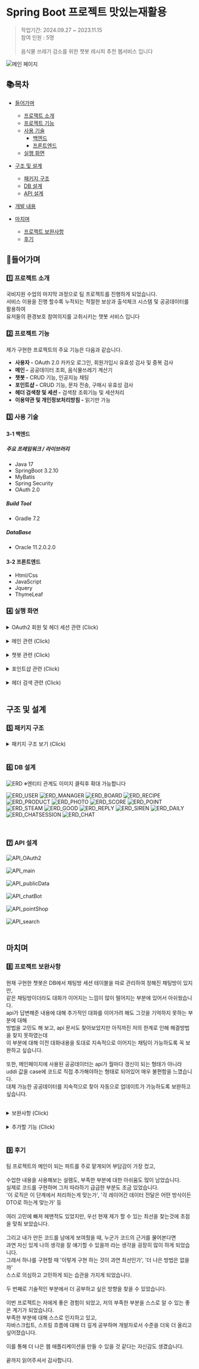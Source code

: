 Spring Boot 프로젝트 맛있는재활용
=

> 작업기간: 2024.09.27 ~ 2023.11.15 <br>
> 참여 인원 : 5명 <br> <br>
> 음식물 쓰레기 감소를 위한 챗봇 레시피 추천 웹서비스 입니다 <br>

![메인 페이지](https://github.com/user-attachments/assets/d48cbb34-572c-4d88-856d-2941d4dbb4c7)

## 📚목차
- [들어가며](#-들어가며)
  - [프로젝트 소개](#1️⃣-프로젝트-소개)    
  - [프로젝트 기능](#2️⃣-프로젝트-기능)    
  - [사용 기술](#3️⃣-사용-기술)   
     - [백엔드](#3-1-백엔드)
     - [프론트엔드](#3-2-프론트엔드)
  - [실행 화면](#4️⃣-실행-화면)   

- [구조 및 설계](#구조-및-설계)
  - [패키지 구조](#5️⃣-패키지-구조)
  - [DB 설계](#6️⃣-db-설계)
  - [API 설계](#7️⃣-api-설계)

- [개발 내용](#개발-내용)

- [마치며](#마치며)
  - [프로젝트 보완사항](#8️⃣-프로젝트-보완사항)
  - [후기](#9️⃣-후기)

## 💬들어가며
### 1️⃣ 프로젝트 소개

국비지원 수업의 마지막 과정으로 팀 프로젝트를 진행하게 되었습니다. <br>
서비스 이용을 진행 할수록 누적되는 적절한 보상과 출석체크 시스템 및 공공데이터를 활용하여 <br>
유저들의 환경보호 참여의지를 고취시키는 챗봇 서비스 입니다

### 2️⃣ 프로젝트 기능

제가 구현한 프로젝트의 주요 기능은 다음과 같습니다.

- **사용자 -** OAuth 2.0 카카오 로그인, 회원가입시 유효성 검사 및 중복 검사
- **메인 -** 공공데이터 조회, 음식물쓰레기 계산기
- **챗봇 -** CRUD 기능, 인공지능 채팅
- **포인트샵 -** CRUD 기능, 문자 전송, 구매시 유효성 검사 
- **헤더 검색창 및 세션 -** 검색창 조회기능 및 세션처리
- **이용약관 및 개인정보처리방침 -** 읽기만 가능

### 3️⃣ 사용 기술

#### 3-1 백엔드

##### 주요 프레임워크 / 라이브러리
- Java 17
- SpringBoot 3.2.10
- MyBatis
- Spring Security
- OAuth 2.0

##### Build Tool
- Gradle 7.2

##### DataBase
- Oracle 11.2.0.2.0

#### 3-2 프론트엔드
- Html/Css
- JavaScript
- Jquery
- ThymeLeaf

### 4️⃣ 실행 화면
  <details>
    <summary>OAuth2 회원 및 헤더 세션 관련 (Click)</summary>

  **1. OAuth 2.0 kakao 로그인 및 헤더 세션 화면**<br>
  ![소셜로그인1](https://github.com/user-attachments/assets/f99456bd-e0b0-4e59-8343-e8f0b832ac01)
  
  ![소셜로그인2](https://github.com/user-attachments/assets/023b3ccc-0965-40b0-be83-e3bf14d8ea2f)

  ![소셜로그인3](https://github.com/user-attachments/assets/2c1a89d5-12a2-49c7-b90c-99fe6460a23a)<br>
  처음 로그인을 한다면 OAuth2 동의 페이지가 나온뒤 동의하면 추가기입 페이지로 이동한다<br>
  
  ![소셜로그인4](https://github.com/user-attachments/assets/e3d93f58-8076-4f14-a8ef-e333222ee84f)<br>
  메일과 이름은 OAuth2에서 자동으로 받아오고 추가정보(핸드폰인증) 만 간단하게 기입 후 가입한다<br>

  ![소셜로그인5](https://github.com/user-attachments/assets/6e542ef4-5b02-4334-8131-539b1e231051)<br>
  ![소셜로그인6](https://github.com/user-attachments/assets/1ff7b799-20d4-4166-a989-a7082378e764)<br>
  형식에 맞지 않거나 이미 있는 전화번호는 가입이 불가능 하다<br>

  ![소셜로그인8](https://github.com/user-attachments/assets/b7c24759-4936-4be9-84e0-68be14bc03a5)<br>
  ![소셜로그인8-3](https://github.com/user-attachments/assets/41ac0724-f8f2-40e1-a149-2a80cd916daa)<br>
  형식에 맞춰 중복없는 전화번호 입력 후 인증요청 버튼을 통해 문자로 인증번호를 전송받는다<br>
  
  ![소셜로그인8-4](https://github.com/user-attachments/assets/377fc488-89c2-4557-a321-7e1d5968d26f)<br>
  ![소셜로그인8-2](https://github.com/user-attachments/assets/a1405017-979d-46f2-92ab-47ba921b821f)<br>
  전송받은 인증번호와 다르다면 에러메세지가 나타난다<br>
  
  ![소셜로그인8-5](https://github.com/user-attachments/assets/6b5908cc-6bb3-4a91-8118-6df114a204aa)<br>
  ![소셜로그인9-2](https://github.com/user-attachments/assets/07f7f9de-475b-47f6-93b2-6efb2898fa83)<br>
  ![회원가입7](https://github.com/user-attachments/assets/839e5a28-1be2-4ff0-9a99-942a6ff99b21)<br>
  올바른 번호 입력 후 가입버튼으로 최초 가입한다<br>

  ![소셜로그인9](https://github.com/user-attachments/assets/d98f2d3b-428e-4c9e-8e50-8e13a0cf2d48)<br>
  가입시 바로 로그인 되며 이후 카카오 로그인으로 간편 로그인이 가능하다<br>
  또한 카카오에 등록된 프로필사진과 이름이 세션에 자동으로 들어가게 설정하였다
  <br><br><br>
           
  </details>
  <br>

  <details>
    <summary>메인 관련 (Click)</summary>     
  
  **1. 메인페이지 공공데이터 섹션 화면**  
  ![메인공공데이터1](https://github.com/user-attachments/assets/80a652d0-5103-4d34-9ea0-3b2167322ded)<br>
  기본값은 현재의 이전 달 공공데이터가 나오게 된다

  ![메인공공데이터2](https://github.com/user-attachments/assets/ea21360d-6452-45fb-ab21-b79f115ea3c4)<br>
  그래프 아래의 월 선택 버튼으로 다른 시기의 공공데이터를 선택할 수 있다

  ![메인공공데이터3](https://github.com/user-attachments/assets/54afcea9-a4b1-42fb-a361-3c0573c5a776)<br>
  선택한 월에 대한 데이터로 변경되면서 관련 타이틀과 그래프가 변경된다

  ![업데이트전안내](https://github.com/user-attachments/assets/7477fe66-a041-48ce-871d-a4b3c90ef337)<br>
  현재 기준 이후의 달을 선택시 안내창이 뜨며 데이터는 현재 데이터로 유지된다
  <br><br><br>

  **2. 메인페이지 음식물쓰레기 계산기 화면**
  ![메인음쓰계산기1](https://github.com/user-attachments/assets/30d7798e-b499-4027-a269-c6c6ed37b6ab)<br>

  ![메인음쓰계산기2](https://github.com/user-attachments/assets/9535c112-7b6f-4960-9f63-781c070e4731)<br>
  입력창에 무게를 입력하면 소비된 에너지 및 비용 등이 실시간 계산된다
  <br><br><br>

  </details>
  <br>

  <details>
    <summary>챗봇 관련 (Click)</summary>

  **1. 챗봇 접속시 화면**
  ![냉장봇1](https://github.com/user-attachments/assets/34cf3dca-73c9-404b-9621-8f3662a6bf70)
  사이드바는 x버튼으로 닫을 수 있고 입력창 좌측 버튼으로 열고 닫을 수 있다<br>
  이전채팅 목록을 10개까지 나타낸다
  <br><br><br>

  **2. 대화 화면**
  ![냉장봇2](https://github.com/user-attachments/assets/a2623a30-e908-4ea6-abe4-799884a991f6)
  채팅 입력 후 챗봇의 응답을 기다린다<br>

  ![냉장봇3](https://github.com/user-attachments/assets/c78afb47-5792-444e-96b7-a4ebe3c27b4d)
  채팅 응답이 온 뒤 사이드 바에 채팅방이 추가된다
  <br><br><br>

  **3. 이전채팅 화면**<br>
  ![냉장봇 이전채팅1](https://github.com/user-attachments/assets/2ef65b70-22a8-4217-a798-008ae6dee09e)
  
  ![냉장봇 이전채팅2](https://github.com/user-attachments/assets/079b0bb2-d3d5-4805-b64b-35fd891332d3)
  이전 채팅이 있다면 이전 채팅을 불러올 수 있다<br>
  이전채팅에 이어서 채팅이 가능하다
  <br><br><br>

  **4. 채팅삭제 화면**<br>
  ![냉장봇 삭제1](https://github.com/user-attachments/assets/3103553e-ad58-4b7c-801d-ea397932136e)<br>
  필요 없는 채팅은 삭제할 수 있다

  ![냉장봇 삭제2](https://github.com/user-attachments/assets/4f8ca33d-a05f-4b0f-bbc2-ff13110424db)<br>

  ![냉장봇 삭제2-2](https://github.com/user-attachments/assets/b893ebbf-2e49-4669-b3e0-430167b1a8bf)<br>
  현재 채팅방이라면 안내메세지가 다르다<br>
  
  ![냉장봇 삭제3](https://github.com/user-attachments/assets/e14121b4-e784-4b9c-aa15-20ee4d1a8c59)<br>

  ![냉장봇 삭제4](https://github.com/user-attachments/assets/343e9883-545d-4f21-9689-d7dc9ded3b72)<br>
  삭제가 완료되면 채팅목록에서 사라진다
  <br><br><br>

  </details>
  <br>

  <details>
    <summary>포인트샵 관련 (Click)</summary>

  **1. 포인트샵 화면**
  ![포인트샵1](https://github.com/user-attachments/assets/83af5648-410f-41e0-89f1-cc8584b74bdb)

  ![포인트샵2](https://github.com/user-attachments/assets/f6c37531-6d7f-4440-bed4-5d8419761cdd)
  좌측과 우측 버튼으로 슬라이드배너 형식의 포인트샵 상품을 볼 수 있다
  <br><br><br>

  **2. 포인트샵 구매 화면**<br>
  ![포인트샵구매1](https://github.com/user-attachments/assets/42eb31ec-f496-49af-979d-f6dd6b974cfc)<br>

  ![포인트샵구매1-2](https://github.com/user-attachments/assets/0146289e-7111-48e6-892b-71d98732b01f)<br>
  0 이하는 구매할 수 없다<br>

  ![포인트샵구매2](https://github.com/user-attachments/assets/3f9aae4e-0b61-447b-aeaa-9a003320accd)<br>

  ![포인트샵구매2-2](https://github.com/user-attachments/assets/287346c2-993c-4e67-8fbc-f3715aa9e285)<br>
  보유한 포인트보다 많은 포인트를 사용할 수 없다<br>

  ![포인트샵구매3](https://github.com/user-attachments/assets/d779b969-58c2-4bef-8c0a-357ba042b35f)<br>

  ![포인트샵구매3-2](https://github.com/user-attachments/assets/17c041b5-6688-4341-b8a4-7591ad433cb7)<br>
  입력값이 없어도 구매할 수 없다<br>

  ![포인트샵구매4](https://github.com/user-attachments/assets/8be1bb58-cdf7-42c7-a575-e036121d6ae1)<br>

  ![포인트샵구매4-2](https://github.com/user-attachments/assets/2c343dfb-a53e-41e8-be10-1ab189176ce2)<br>

  ![포인트샵구매4-3](https://github.com/user-attachments/assets/90d0c666-31bc-49b7-b75f-00dbd6e4b6d1)<br>

  ![포인트샵구매4-4](https://github.com/user-attachments/assets/64537766-47ff-4eeb-8698-43446746947e)<br>
  ![포인트샵구매4-6](https://github.com/user-attachments/assets/5f141156-4401-41e6-a503-4e3018b5ee1e)<br>

  ![포인트샵구매4-5](https://github.com/user-attachments/assets/ff8c75f1-eaed-4cfb-9fb1-ec31ad8ff86d)<br>
  구매 완료시 사용한 포인트와 재고가 차감되며 redirect 된다<br>
  문자로 구매한 상품의 코드를 받는다
  <br><br><br>  
  
  </details>
  <br>

  <details>
    <summary>헤더 검색 관련 (Click)</summary>

  **1. 검색 화면**
  ![검색1](https://github.com/user-attachments/assets/fef1da74-a414-475f-a36a-40291a81c3a0)
  검색 카테고리를 선택할 수 있다

  ![검색2](https://github.com/user-attachments/assets/511f07a3-f379-4600-9a26-187fb98343b7)<br>
  아무값도 입력하지 않으면 안내메세지가 뜬다

  ![검색결과1](https://github.com/user-attachments/assets/f1d0dc3a-81c9-4f2c-b2db-3a87df078a0e)<br>
  ![검색결과2](https://github.com/user-attachments/assets/e11bd922-5b4a-4f97-a67e-4731ec9e943d)
  검색결과가 존재하지 않을경우 안내페이지로 이동<br>

  ![검색결과3](https://github.com/user-attachments/assets/e7382f08-587a-40a6-87a5-01ef62bbf418)<br>
  ![검색결과4](https://github.com/user-attachments/assets/3a611c1f-c61c-4ba7-8a27-52e5a6f14a1a)
  ![검색결과5](https://github.com/user-attachments/assets/057e4b7a-e2f2-4d1e-85cb-a1d4cc6a7078)
  검색결과가 존재할 경우 검색결과 페이지 이동<br>
  게시글 클릭시 상세페이지로 이동
  <br><br><br>
  
  </details>
  <br>
  
## 구조 및 설계   
   
### 5️⃣ 패키지 구조
   
<details>
  
<summary>패키지 구조 보기 (Click)</summary>   
 

```
📦src
 ┣ 📂main
 ┃ ┣ 📂java
 ┃ ┃ ┗ 📂com.dr
 ┃ ┃ ┃ ┗ 📂api
 ┃ ┃ ┃ ┃ ┗ 📜MyPageApi.java
 ┃ ┃ ┃ ┣ 📂config
 ┃ ┃ ┃ ┃ ┗ 📜SecurityConfig.java
 ┃ ┃ ┃ ┣ 📂controller
 ┃ ┃ ┃ ┃ ┣ 📂board
 ┃ ┃ ┃ ┃ ┃ ┗ 📜BoardController.java
 ┃ ┃ ┃ ┃ ┣ 📂chatBot.java
 ┃ ┃ ┃ ┃ ┃ ┣ 📜ChatBotController.java
 ┃ ┃ ┃ ┃ ┃ ┗ 📜NangjangbotController.java
 ┃ ┃ ┃ ┃ ┣ 📂error
 ┃ ┃ ┃ ┃ ┃ ┗ 📜ErrorContorller.java(아직미구현)
 ┃ ┃ ┃ ┃ ┣ 📂main
 ┃ ┃ ┃ ┃ ┃ ┣ 📜MainController.java
 ┃ ┃ ┃ ┃ ┃ ┗ 📜PublicDataApiController.java
 ┃ ┃ ┃ ┃ ┣ 📂manager
 ┃ ┃ ┃ ┃ ┃ ┗ 📜ManagerController.java
 ┃ ┃ ┃ ┃ ┣ 📂myPage
 ┃ ┃ ┃ ┃ ┃ ┗ 📜MyPageController.java
 ┃ ┃ ┃ ┃ ┣ 📂rnak
 ┃ ┃ ┃ ┃ ┃ ┗ 📜RankController.java
 ┃ ┃ ┃ ┃ ┣ 📂recipe
 ┃ ┃ ┃ ┃ ┃ ┣ 📜FileApiController.java
 ┃ ┃ ┃ ┃ ┃ ┗ 📜RecipeController.java
 ┃ ┃ ┃ ┃ ┣ 📂shop
 ┃ ┃ ┃ ┃ ┃ ┗ 📜PointShopController.java
 ┃ ┃ ┃ ┃ ┣ 📂user
 ┃ ┃ ┃ ┃ ┃ ┣ 📜SmsController.java
 ┃ ┃ ┃ ┃ ┃ ┗ 📜UserController.java
 ┃ ┃ ┃ ┣ 📂domain
 ┃ ┃ ┃ ┃ ┣ 📜CustomOAuth2User.java
 ┃ ┃ ┃ ┣ 📂dto
 ┃ ┃ ┃ ┃ ┣ 📂board
 ┃ ┃ ┃ ┃ ┃ ┣ 📜BoardReportDTO.java
 ┃ ┃ ┃ ┃ ┃ ┣ 📜BoardScoreDTO.java
 ┃ ┃ ┃ ┃ ┃ ┣ 📜FreeBoardCommentDTO.java
 ┃ ┃ ┃ ┃ ┃ ┣ 📜FreeBoardDetailDTO.java
 ┃ ┃ ┃ ┃ ┃ ┣ 📜FreeBoardListDTO.java
 ┃ ┃ ┃ ┃ ┃ ┣ 📜FreeBoardWriteDTO.java
 ┃ ┃ ┃ ┃ ┃ ┣ 📜FreeGoodDTO.java
 ┃ ┃ ┃ ┃ ┃ ┣ 📜HoneyBoardCommentDTO.java
 ┃ ┃ ┃ ┃ ┃ ┣ 📜HoneyBoardDetailDTO.java
 ┃ ┃ ┃ ┃ ┃ ┣ 📜HoneyBoardListDTO.java
 ┃ ┃ ┃ ┃ ┃ ┗ 📜HoneyGoodDTO.java
 ┃ ┃ ┃ ┃ ┣ 📂chatBot
 ┃ ┃ ┃ ┃ ┃ ┣ 📜ChatRequest.java
 ┃ ┃ ┃ ┃ ┃ ┣ 📜ChatResponse.java
 ┃ ┃ ┃ ┃ ┃ ┗ 📜NangjangbotDTO.java
 ┃ ┃ ┃ ┃ ┣ 📂main
 ┃ ┃ ┃ ┃ ┃ ┣ 📜ApiDTO.java
 ┃ ┃ ┃ ┃ ┃ ┣ 📜ItemDTO.java
 ┃ ┃ ┃ ┃ ┃ ┗ 📜SearchDTO.java
 ┃ ┃ ┃ ┃ ┣ 📂manager
 ┃ ┃ ┃ ┃ ┃ ┣ 📜DashBoardDTO.java
 ┃ ┃ ┃ ┃ ┃ ┣ 📜ManagerBoardDTO.java
 ┃ ┃ ┃ ┃ ┃ ┣ 📜ManagerCommentDTO.java
 ┃ ┃ ┃ ┃ ┃ ┣ 📜ManagerDTO.java
 ┃ ┃ ┃ ┃ ┃ ┣ 📜ManagerLoginDTO.java
 ┃ ┃ ┃ ┃ ┃ ┣ 📜ManagerPhotoDTO.java
 ┃ ┃ ┃ ┃ ┃ ┣ 📜ManagerPointDTO.java
 ┃ ┃ ┃ ┃ ┃ ┣ 📜ManagerProductDTO.java
 ┃ ┃ ┃ ┃ ┃ ┣ 📜ManagerRecipeDTO.java
 ┃ ┃ ┃ ┃ ┃ ┣ 📜ManagerRegisterDTO.java
 ┃ ┃ ┃ ┃ ┃ ┣ 📜ManagerReportDTO.java
 ┃ ┃ ┃ ┃ ┃ ┣ 📜ManagerSessionDTO.java
 ┃ ┃ ┃ ┃ ┃ ┗ 📜ManagerUserDTO.java
 ┃ ┃ ┃ ┃ ┣ 📂myPage
 ┃ ┃ ┃ ┃ ┃ ┣ 📜CheckDTO.java
 ┃ ┃ ┃ ┃ ┃ ┣ 📜PointCheckDTO.java
 ┃ ┃ ┃ ┃ ┃ ┣ 📜PointDetailDTO.java
 ┃ ┃ ┃ ┃ ┃ ┣ 📜PointRecordDTO.java
 ┃ ┃ ┃ ┃ ┃ ┣ 📜SirenListDTO.java
 ┃ ┃ ┃ ┃ ┃ ┣ 📜UserCheckDTO.java
 ┃ ┃ ┃ ┃ ┃ ┣ 📜UserInfoDTO.java
 ┃ ┃ ┃ ┃ ┃ ┣ 📜UserPosttDTO.java
 ┃ ┃ ┃ ┃ ┃ ┣ 📜UserRecipeDTO.java
 ┃ ┃ ┃ ┃ ┃ ┗ 📜UserSteamDTO.java
 ┃ ┃ ┃ ┃ ┣ 📂rank
 ┃ ┃ ┃ ┃ ┃ ┗ 📜RankDTO.java
 ┃ ┃ ┃ ┃ ┣ 📂recipe
 ┃ ┃ ┃ ┃ ┃ ┣ 📜ChatBotRecipeCommentDTO.java
 ┃ ┃ ┃ ┃ ┃ ┣ 📜ChatBotRecipeDetailDTO.java
 ┃ ┃ ┃ ┃ ┃ ┣ 📜ChatBotRecipeGoodDTO.java
 ┃ ┃ ┃ ┃ ┃ ┣ 📜ChatBotRecipeListDTO.java
 ┃ ┃ ┃ ┃ ┃ ┣ 📜ChatBotRecipeWriteCommentDTO.java
 ┃ ┃ ┃ ┃ ┃ ┣ 📜ChatBotRecipeWriteDTO.java
 ┃ ┃ ┃ ┃ ┃ ┣ 📜MyRecipeCommentDTO.java
 ┃ ┃ ┃ ┃ ┃ ┣ 📜ManagerProductDTO.java
 ┃ ┃ ┃ ┃ ┃ ┣ 📜MyRecipeDetailDTO.java
 ┃ ┃ ┃ ┃ ┃ ┣ 📜MyRecipeGoodDTO.java
 ┃ ┃ ┃ ┃ ┃ ┣ 📜MyRecipeListDTO.java
 ┃ ┃ ┃ ┃ ┃ ┣ 📜MyRecipeWriteDTO.java
 ┃ ┃ ┃ ┃ ┃ ┣ 📜RecipePhotoDTO.java
 ┃ ┃ ┃ ┃ ┃ ┣ 📜RecipeReportDTO.java
 ┃ ┃ ┃ ┃ ┃ ┗ 📜RecipeSteamDTO.java
 ┃ ┃ ┃ ┃ ┣ 📂shop
 ┃ ┃ ┃ ┃ ┃ ┗ 📜PointShopDTO.java
 ┃ ┃ ┃ ┃ ┣ 📂user
 ┃ ┃ ┃ ┃ ┃ ┣ 📜EmailFindDTO.java
 ┃ ┃ ┃ ┃ ┃ ┣ 📜KakaoUsersDTO.java
 ┃ ┃ ┃ ┃ ┃ ┣ 📜PwFindDTO.java
 ┃ ┃ ┃ ┃ ┃ ┣ 📜PwResetDTO.java
 ┃ ┃ ┃ ┃ ┃ ┣ 📜UserDTO.java
 ┃ ┃ ┃ ┃ ┃ ┗ 📜UserSessionDTO.java
 ┃ ┃ ┃ ┣ 📂mapper
 ┃ ┃ ┃ ┃ ┣ 📂board
 ┃ ┃ ┃ ┃ ┃ ┗ 📜BoardMapper.java
 ┃ ┃ ┃ ┃ ┣ 📂chatBot
 ┃ ┃ ┃ ┃ ┃ ┗ 📜NangjangbotMapper.java
 ┃ ┃ ┃ ┃ ┣ 📂main
 ┃ ┃ ┃ ┃ ┃ ┗ 📜SearchMapper.java
 ┃ ┃ ┃ ┃ ┣ 📂manager
 ┃ ┃ ┃ ┃ ┃ ┗ 📜ManagerMapper.java
 ┃ ┃ ┃ ┃ ┣ 📂myPage
 ┃ ┃ ┃ ┃ ┃ ┗ 📜MyPageMapper.java
 ┃ ┃ ┃ ┃ ┣ 📂rank
 ┃ ┃ ┃ ┃ ┃ ┗ 📜RecipeMapper.java
 ┃ ┃ ┃ ┃ ┣ 📂shop
 ┃ ┃ ┃ ┃ ┃ ┗ 📜PointShopMapper.java
 ┃ ┃ ┃ ┃ ┣ 📂user
 ┃ ┃ ┃ ┃ ┃ ┣ 📜KakaoUsers.java
 ┃ ┃ ┃ ┃ ┃ ┗ 📜UserMapper.java
 ┃ ┃ ┃ ┣ 📂mybatis
 ┃ ┃ ┃ ┃ ┗ 📜MyBatisConfig.java
 ┃ ┃ ┃ ┣ 📂service
 ┃ ┃ ┃ ┃ ┣ 📂board
 ┃ ┃ ┃ ┃ ┃ ┗ 📜BoardService.java
 ┃ ┃ ┃ ┃ ┣ 📂chatBot
 ┃ ┃ ┃ ┃ ┃ ┣ 📜ChatBotService.java
 ┃ ┃ ┃ ┃ ┃ ┗ 📜NangjangbotService.java
 ┃ ┃ ┃ ┃ ┣ 📂main
 ┃ ┃ ┃ ┃ ┃ ┣ 📜PublicDataService.java
 ┃ ┃ ┃ ┃ ┃ ┗ 📜SearchService.java
 ┃ ┃ ┃ ┃ ┣ 📂manager
 ┃ ┃ ┃ ┃ ┃ ┗ 📜ManagerService.java
 ┃ ┃ ┃ ┃ ┣ 📂myPage
 ┃ ┃ ┃ ┃ ┃ ┗ 📜MyPageService.java
 ┃ ┃ ┃ ┃ ┣ 📂rank
 ┃ ┃ ┃ ┃ ┃ ┗ 📜RankService.java
 ┃ ┃ ┃ ┃ ┣ 📂recipe
 ┃ ┃ ┃ ┃ ┃ ┗ 📜RecipeService.java
 ┃ ┃ ┃ ┃ ┣ 📂shop
 ┃ ┃ ┃ ┃ ┃ ┗ 📜PointShopService.java
 ┃ ┃ ┃ ┃ ┣ 📂user
 ┃ ┃ ┃ ┃ ┃ ┣ 📜CoolSmsService.java
 ┃ ┃ ┃ ┃ ┃ ┣ 📜CustomOAuth2UserService.java
 ┃ ┃ ┃ ┃ ┃ ┣ 📜RandomStringGeneratorService.java
 ┃ ┃ ┃ ┃ ┃ ┗ 📜UserService.java
 ┃ ┃ ┃ ┗ 📜DrApplication.java
 ┃ ┣ 📂resources
 ┃ ┃ ┣ 📂config
 ┃ ┃ ┃ ┗ 📜config.xml
 ┃ ┃ ┣ 📂mapper
 ┃ ┃ ┃ ┣ 📂board
 ┃ ┃ ┃ ┃ ┗📜BoardMapper.xml
 ┃ ┃ ┃ ┣ 📂chatBot
 ┃ ┃ ┃ ┃ ┗📜NangjangbotMapper.xml
 ┃ ┃ ┃ ┣ 📂main
 ┃ ┃ ┃ ┃ ┗📜SearchMapper.xml
 ┃ ┃ ┃ ┣ 📂manager
 ┃ ┃ ┃ ┃ ┗📜ManagerMapper.xml
 ┃ ┃ ┃ ┣ 📂myPage
 ┃ ┃ ┃ ┃ ┗📜MyPageMapper.xml
 ┃ ┃ ┃ ┣ 📂rank
 ┃ ┃ ┃ ┃ ┗📜RankMapper.xml
 ┃ ┃ ┃ ┣ 📂recipe
 ┃ ┃ ┃ ┃ ┗📜RecipeMapper.xml
 ┃ ┃ ┃ ┣ 📂shop
 ┃ ┃ ┃ ┃ ┗📜PointShopMapper.xml
 ┃ ┃ ┃ ┣ 📂user
 ┃ ┃ ┃ ┃ ┣📜KakaoUsersMapper.xml
 ┃ ┃ ┃ ┃ ┗📜UserMapper.xml
 ┃ ┃ ┣ 📂static
 ┃ ┃ ┃ ┣ 📂css
 ┃ ┃ ┃ ┃ ┣ 📂board
 ┃ ┃ ┃ ┃ ┃ ┣📜boardReport.css
 ┃ ┃ ┃ ┃ ┃ ┣📜freeBoardDetail.css
 ┃ ┃ ┃ ┃ ┃ ┣📜freeBoardList.css
 ┃ ┃ ┃ ┃ ┃ ┣📜freeBoardModify.css
 ┃ ┃ ┃ ┃ ┃ ┣📜freeBoardWirte.css
 ┃ ┃ ┃ ┃ ┃ ┣📜honeyBoardDetail.css
 ┃ ┃ ┃ ┃ ┃ ┣📜honeyBoardList.css
 ┃ ┃ ┃ ┃ ┃ ┣📜honeyBoardModify.css
 ┃ ┃ ┃ ┃ ┃ ┗📜honeyBoardWirte.css
 ┃ ┃ ┃ ┃ ┣ 📂chatBot
 ┃ ┃ ┃ ┃ ┃ ┗📜nangjangbot.css
 ┃ ┃ ┃ ┃ ┣ 📂fragment
 ┃ ┃ ┃ ┃ ┃ ┣📜header.css
 ┃ ┃ ┃ ┃ ┃ ┗📜footer.css
 ┃ ┃ ┃ ┃ ┣ 📂main
 ┃ ┃ ┃ ┃ ┃ ┣📜boardSearchList.css
 ┃ ┃ ┃ ┃ ┃ ┣📜main.css
 ┃ ┃ ┃ ┃ ┃ ┣📜privacyPoilcy.css
 ┃ ┃ ┃ ┃ ┃ ┣📜recipeSearchList.css
 ┃ ┃ ┃ ┃ ┃ ┗📜terms.css
 ┃ ┃ ┃ ┃ ┣ 📂manager
 ┃ ┃ ┃ ┃ ┃ ┣📜dashBoard.css
 ┃ ┃ ┃ ┃ ┃ ┣📜manageBoard.css
 ┃ ┃ ┃ ┃ ┃ ┣📜manageComment.css
 ┃ ┃ ┃ ┃ ┃ ┣📜managePoint.css
 ┃ ┃ ┃ ┃ ┃ ┣📜manageProduct.css
 ┃ ┃ ┃ ┃ ┃ ┣📜manageRecipe.css
 ┃ ┃ ┃ ┃ ┃ ┣📜manageReport.css
 ┃ ┃ ┃ ┃ ┃ ┣📜managerLogin.css
 ┃ ┃ ┃ ┃ ┃ ┣📜manageUpdate.css
 ┃ ┃ ┃ ┃ ┃ ┣📜manageUser.css
 ┃ ┃ ┃ ┃ ┃ ┗📜RegisterProduct.css
 ┃ ┃ ┃ ┃ ┣ 📂myPage
 ┃ ┃ ┃ ┃ ┃ ┣📜myPageCaution.css
 ┃ ┃ ┃ ┃ ┃ ┣📜myPageCheck.css
 ┃ ┃ ┃ ┃ ┃ ┣📜myPageDelete.css
 ┃ ┃ ┃ ┃ ┃ ┣📜myPageInformation.css
 ┃ ┃ ┃ ┃ ┃ ┣📜myPageMyComplaint.css
 ┃ ┃ ┃ ┃ ┃ ┣📜myPageMyPoint.css
 ┃ ┃ ┃ ┃ ┃ ┣📜myPageMyPost.css
 ┃ ┃ ┃ ┃ ┃ ┣📜myPageMyRecipe.css
 ┃ ┃ ┃ ┃ ┃ ┗📜myPageSteamedList.css
 ┃ ┃ ┃ ┃ ┣ 📂rank
 ┃ ┃ ┃ ┃ ┃ ┗📜userRank.css
 ┃ ┃ ┃ ┃ ┣ 📂recipe
 ┃ ┃ ┃ ┃ ┃ ┣📜chatBotDetailPage.css
 ┃ ┃ ┃ ┃ ┃ ┣📜chatBotDetailPageNone.css
 ┃ ┃ ┃ ┃ ┃ ┣📜chatBotRecipeList.css
 ┃ ┃ ┃ ┃ ┃ ┣📜chatBotRecipeModify.css
 ┃ ┃ ┃ ┃ ┃ ┣📜chatBotRecipeWriter.css
 ┃ ┃ ┃ ┃ ┃ ┣📜myDetailPage.css
 ┃ ┃ ┃ ┃ ┃ ┣📜myDetailPageNone.css
 ┃ ┃ ┃ ┃ ┃ ┣📜myRecipeList.css
 ┃ ┃ ┃ ┃ ┃ ┣📜myRecipeModify.css
 ┃ ┃ ┃ ┃ ┃ ┣📜myRecipeWriter.css
 ┃ ┃ ┃ ┃ ┃ ┗📜report.css
 ┃ ┃ ┃ ┃ ┣ 📂shop
 ┃ ┃ ┃ ┃ ┃ ┗📜pointShop.css
 ┃ ┃ ┃ ┃ ┣ 📂user
 ┃ ┃ ┃ ┃ ┃ ┣📜apiJoin.css
 ┃ ┃ ┃ ┃ ┃ ┣📜drJoin.css
 ┃ ┃ ┃ ┃ ┃ ┣📜emailFind.css
 ┃ ┃ ┃ ┃ ┃ ┣📜emailFindFinish.css
 ┃ ┃ ┃ ┃ ┃ ┣📜join.css
 ┃ ┃ ┃ ┃ ┃ ┣📜login.css
 ┃ ┃ ┃ ┃ ┃ ┣📜PwFind.css
 ┃ ┃ ┃ ┃ ┃ ┗📜PwReset.css
 ┃ ┃ ┃ ┣ 📂image
 ┃ ┃ ┃ ┃ ┣ 📂myPage
 ┃ ┃ ┃ ┃ ┃ ┗```이미지들
 ┃ ┃ ┃ ┃ ┣ 📂nangjangbot
 ┃ ┃ ┃ ┃ ┃ ┗```이미지들
 ┃ ┃ ┃ ┃ ┣ 📂photo
 ┃ ┃ ┃ ┃ ┃ ┗```이미지들
 ┃ ┃ ┃ ┃ ┣ 📂product
 ┃ ┃ ┃ ┃ ┃ ┗```이미지들
 ┃ ┃ ┃ ┃ ┣ 📂recipe
 ┃ ┃ ┃ ┃ ┃ ┗```이미지들
 ┃ ┃ ┃ ┃ ┣ 📂shop
 ┃ ┃ ┃ ┃ ┃ ┗```이미지들
 ┃ ┃ ┃ ┃ ┣ ```이미지들
 ┃ ┃ ┃ ┣ 📂js
 ┃ ┃ ┃ ┃ ┣ 📂board
 ┃ ┃ ┃ ┃ ┃ ┣📜boardReport.js
 ┃ ┃ ┃ ┃ ┃ ┣📜freeBoardDetail.js
 ┃ ┃ ┃ ┃ ┃ ┣📜freeBoardList.js
 ┃ ┃ ┃ ┃ ┃ ┣📜freeBoardModify.js
 ┃ ┃ ┃ ┃ ┃ ┣📜freeBoardWirte.js
 ┃ ┃ ┃ ┃ ┃ ┣📜honeyBoardDetail.js
 ┃ ┃ ┃ ┃ ┃ ┣📜honeyBoardList.js
 ┃ ┃ ┃ ┃ ┃ ┣📜honeyBoardModify.js
 ┃ ┃ ┃ ┃ ┃ ┗📜honeyBoardWirte.js
 ┃ ┃ ┃ ┃ ┣ 📂chatBot
 ┃ ┃ ┃ ┃ ┃ ┗📜nangjangbot.js
 ┃ ┃ ┃ ┃ ┣ 📂fragment
 ┃ ┃ ┃ ┃ ┃ ┗📜header.js
 ┃ ┃ ┃ ┃ ┣ 📂main
 ┃ ┃ ┃ ┃ ┃ ┗📜main.js
 ┃ ┃ ┃ ┃ ┣ 📂manager
 ┃ ┃ ┃ ┃ ┃ ┣📜dashBoard.js
 ┃ ┃ ┃ ┃ ┃ ┣📜manageBoard.js
 ┃ ┃ ┃ ┃ ┃ ┣📜manageComment.js
 ┃ ┃ ┃ ┃ ┃ ┣📜managePoint.js
 ┃ ┃ ┃ ┃ ┃ ┣📜manageProduct.js
 ┃ ┃ ┃ ┃ ┃ ┣📜manageRecipe.js
 ┃ ┃ ┃ ┃ ┃ ┣📜manageReport.js
 ┃ ┃ ┃ ┃ ┃ ┣📜managerLogin.js
 ┃ ┃ ┃ ┃ ┃ ┣📜manageUpdate.js
 ┃ ┃ ┃ ┃ ┃ ┣📜manageUser.js
 ┃ ┃ ┃ ┃ ┃ ┗📜RegisterProduct.js
 ┃ ┃ ┃ ┃ ┣ 📂module
 ┃ ┃ ┃ ┃ ┃ ┗📜module.js
 ┃ ┃ ┃ ┃ ┣ 📂myPage
 ┃ ┃ ┃ ┃ ┃ ┣📜myPageCaution.js
 ┃ ┃ ┃ ┃ ┃ ┣📜myPageCheck.js
 ┃ ┃ ┃ ┃ ┃ ┣📜myPageDelete.js
 ┃ ┃ ┃ ┃ ┃ ┣📜myPageInformation.js
 ┃ ┃ ┃ ┃ ┃ ┣📜myPageMyComplaint.js
 ┃ ┃ ┃ ┃ ┃ ┣📜myPageMyPoint.js
 ┃ ┃ ┃ ┃ ┃ ┣📜myPageMyPost.js
 ┃ ┃ ┃ ┃ ┃ ┣📜myPageMyRecipe.js
 ┃ ┃ ┃ ┃ ┃ ┗📜myPageSteamedList.js
 ┃ ┃ ┃ ┃ ┣ 📂rank
 ┃ ┃ ┃ ┃ ┃ ┗📜userRank.js
 ┃ ┃ ┃ ┃ ┣ 📂recipe
 ┃ ┃ ┃ ┃ ┃ ┣📜chatBotDetailPage.js
 ┃ ┃ ┃ ┃ ┃ ┣📜chatBotDetailPageNone.js
 ┃ ┃ ┃ ┃ ┃ ┣📜chatBotRecipeList.js
 ┃ ┃ ┃ ┃ ┃ ┣📜chatBotRecipeModify.js
 ┃ ┃ ┃ ┃ ┃ ┣📜chatBotRecipeWriter.js
 ┃ ┃ ┃ ┃ ┃ ┣📜myDetailPage.js
 ┃ ┃ ┃ ┃ ┃ ┣📜myDetailPageNone.js
 ┃ ┃ ┃ ┃ ┃ ┣📜myRecipeList.js
 ┃ ┃ ┃ ┃ ┃ ┣📜myRecipeModify.js
 ┃ ┃ ┃ ┃ ┃ ┣📜myRecipeWriter.js
 ┃ ┃ ┃ ┃ ┃ ┗📜report.js
 ┃ ┃ ┃ ┃ ┣ 📂shop
 ┃ ┃ ┃ ┃ ┃ ┗📜pointShop.js
 ┃ ┃ ┃ ┃ ┣ 📂user
 ┃ ┃ ┃ ┃ ┃ ┣📜apiJoin.js
 ┃ ┃ ┃ ┃ ┃ ┣📜drJoin.js
 ┃ ┃ ┃ ┃ ┃ ┣📜emailFind.js
 ┃ ┃ ┃ ┃ ┃ ┣📜emailFindFinish.js
 ┃ ┃ ┃ ┃ ┃ ┣📜join.js
 ┃ ┃ ┃ ┃ ┃ ┣📜login.js
 ┃ ┃ ┃ ┃ ┃ ┣📜PwFind.js
 ┃ ┃ ┃ ┃ ┃ ┗📜PwReset.js
 ┃ ┃ ┣ 📂templates
 ┃ ┃ ┃ ┣ 📂board
 ┃ ┃ ┃ ┃ ┣📜boardReport.html
 ┃ ┃ ┃ ┃ ┣📜freeBoardDetail.html
 ┃ ┃ ┃ ┃ ┣📜freeBoardList.html
 ┃ ┃ ┃ ┃ ┣📜freeBoardModify.html
 ┃ ┃ ┃ ┃ ┣📜freeBoardWirte.html
 ┃ ┃ ┃ ┃ ┣📜honeyBoardDetail.html
 ┃ ┃ ┃ ┃ ┣📜honeyBoardList.html
 ┃ ┃ ┃ ┃ ┣📜honeyBoardModify.html
 ┃ ┃ ┃ ┃ ┗📜honeyBoardWirte.html
 ┃ ┃ ┃ ┣ 📂chatBot
 ┃ ┃ ┃ ┃ ┗📜nangjangbot.html
 ┃ ┃ ┃ ┣ 📂error
 ┃ ┃ ┃ ┃ ┗📜미구현
 ┃ ┃ ┃ ┣ 📂fragment
 ┃ ┃ ┃ ┃ ┣📜footer.html
 ┃ ┃ ┃ ┃ ┗📜header.html
 ┃ ┃ ┃ ┣ 📂board
 ┃ ┃ ┃ ┃ ┣📜boardSearchList.html
 ┃ ┃ ┃ ┃ ┣📜privacyPolicy.html
 ┃ ┃ ┃ ┃ ┣📜recipeSearchList.html
 ┃ ┃ ┃ ┃ ┗📜terms.html
 ┃ ┃ ┃ ┣ 📂manager
 ┃ ┃ ┃ ┃ ┣📜dashBoard.html
 ┃ ┃ ┃ ┃ ┣📜manageBoard.html
 ┃ ┃ ┃ ┃ ┣📜manageComment.html
 ┃ ┃ ┃ ┃ ┣📜managePoint.html
 ┃ ┃ ┃ ┃ ┣📜manageProduct.html
 ┃ ┃ ┃ ┃ ┣📜manageRecipe.html
 ┃ ┃ ┃ ┃ ┣📜manageReport.html
 ┃ ┃ ┃ ┃ ┣📜managerLogin.html
 ┃ ┃ ┃ ┃ ┣📜manageUpdate.html
 ┃ ┃ ┃ ┃ ┣📜manageUser.html
 ┃ ┃ ┃ ┃ ┗📜registerProduct.html
 ┃ ┃ ┃ ┣ 📂rank
 ┃ ┃ ┃ ┃ ┗📜userRank.html
 ┃ ┃ ┃ ┣ 📂manager
 ┃ ┃ ┃ ┃ ┣📜chatBotDetailPage.html
 ┃ ┃ ┃ ┃ ┣📜chatBotDetailPageNone.html
 ┃ ┃ ┃ ┃ ┣📜chatBotRecipeList.html
 ┃ ┃ ┃ ┃ ┣📜chatBotRecipeModify.html
 ┃ ┃ ┃ ┃ ┣📜chatBotRecipeWirte.html
 ┃ ┃ ┃ ┃ ┣📜myDetailPage.html
 ┃ ┃ ┃ ┃ ┣📜myDetailPageNone.html
 ┃ ┃ ┃ ┃ ┣📜myRecipeList.html
 ┃ ┃ ┃ ┃ ┣📜myRecipeModify.html
 ┃ ┃ ┃ ┃ ┣📜myRecipeWirter.html
 ┃ ┃ ┃ ┃ ┗📜report.html
 ┃ ┃ ┃ ┣ 📂shop
 ┃ ┃ ┃ ┃ ┗📜pointShop.html
 ┃ ┃ ┃ ┣ 📂user
 ┃ ┃ ┃ ┃ ┣📜apiJoin.html
 ┃ ┃ ┃ ┃ ┣📜drJoin.html
 ┃ ┃ ┃ ┃ ┣📜emailFind.html
 ┃ ┃ ┃ ┃ ┣📜emailFindFinish.html
 ┃ ┃ ┃ ┃ ┣📜join.html
 ┃ ┃ ┃ ┃ ┣📜login.html
 ┃ ┃ ┃ ┃ ┣📜PwFind.html
 ┃ ┃ ┃ ┃ ┗📜PwReset.html
 ┃ ┃ ┗ 📜application.properties
 ```
  
 </details>   
 <br/>    
   
     
 ### 6️⃣ DB 설계
 
![ERD](https://github.com/user-attachments/assets/3f72fc6e-dcac-4a73-83cb-4cb9baa6a438)
※엔티티 관계도 이미지 클릭후 확대 가능합니다

![ERD_USER](https://github.com/user-attachments/assets/aeb7fd4b-5c23-49fe-ad2c-feb8958e95bd)
![ERD_MANAGER](https://github.com/user-attachments/assets/f5056cf2-90a0-46a1-9403-0676ceacc6f6)
![ERD_BOARD](https://github.com/user-attachments/assets/3164ca6d-c73e-4425-baa9-d3b5381eb5a2)
![ERD_RECIPE](https://github.com/user-attachments/assets/39fe62cc-e2fe-467f-8976-7d79509495cd)
![ERD_PRODUCT](https://github.com/user-attachments/assets/73bf54c8-f5f9-41e9-8381-0431c3a1e594)
![ERD_PHOTO](https://github.com/user-attachments/assets/5d7022fb-7f6b-4bf9-80dc-eddc92c03e94)
![ERD_SCORE](https://github.com/user-attachments/assets/c7702d30-61f7-4260-97d1-fcadf9f7277f)
![ERD_POINT](https://github.com/user-attachments/assets/a6c8b216-8d20-45e4-838c-08a7e5c567ec)
![ERD_STEAM](https://github.com/user-attachments/assets/b0bb863a-4627-4b66-a095-e6f6763141b8)
![ERD_GOOD](https://github.com/user-attachments/assets/ef3ebdd8-3d41-4d75-9cee-41758eb67caa)
![ERD_REPLY](https://github.com/user-attachments/assets/245d0748-0d98-4358-bf26-6cee077ba998)
![ERD_SIREN](https://github.com/user-attachments/assets/f30dd0eb-c5c9-47f9-b801-7db8854a91ad)
![ERD_DAILY](https://github.com/user-attachments/assets/03143311-5563-4842-92eb-cc79e245fad9)
![ERD_CHATSESSION](https://github.com/user-attachments/assets/d3648641-3890-4ba3-9ace-c93befcc083c)
![ERD_CHAT](https://github.com/user-attachments/assets/715f2092-95dc-44fa-8881-4715add9245b)

<br/>

### 7️⃣ API 설계

![API_OAuth2](https://github.com/user-attachments/assets/729064a5-819a-4238-9d69-ad32e68335b3)<br><br>
![API_main](https://github.com/user-attachments/assets/d36f32d5-fa89-4a79-bd57-dd4b398e2f72)<br><br>
![API_publicData](https://github.com/user-attachments/assets/2d283c9d-39dd-4fa1-89a1-2bf31405cbe2)<br><br>
![API_chatBot](https://github.com/user-attachments/assets/e52fb1c9-e513-4378-afa3-fb782227fd95)<br><br>
![API_pointShop](https://github.com/user-attachments/assets/0a47721b-89a9-424f-9be5-9fb464579622)<br><br>
![API_search](https://github.com/user-attachments/assets/2eefaaa5-02d8-4cab-b824-bc5080929449)<br><br>

<!-- ## 개발 내용

- <a href="naver.com" target="_blank">추후 내 기술 블로그로...</a>
- <a href="naver.com" target="_blank">추후 내 기술 블로그로...</a>
- <a href="naver.com" target="_blank">추후 내 기술 블로그로...</a>

<br>,,, -->

## 마치며   
### 8️⃣ 프로젝트 보완사항   

현재 구현한 챗봇은 DB에서 채팅방 세션 테이블을 따로 관리하여 정해진 채팅방이 있지만,<br>
같은 채팅방이더라도 대화가 이어지는 느낌이 많이 떨어지는 부분에 있어서 아쉬웠습니다.<br>
api가 답변해준 내용에 대해 추가적인 대화를 이어가려 해도 그것을 기억하지 못하는 부분에 대해<br>
방법을 고민도 해 보고, api 문서도 찾아보았지만 아직까진 저의 한계로 인해 해결방법을 찾지 못하였는데<br>
이 부분에 대해 이전 대화내용을 토대로 지속적으로 이어지는 채팅이 가능하도록 꼭 보완하고 싶습니다.<br>
<br>
또한, 메인페이지에 사용된 공공데이터는 api가 월마다 갱신이 되는 형태가 아니라<br>
uddi 값을 case에 코드로 직접 추가해야하는 형태로 되어있어 매우 불편함을 느꼈습니다.<br>
대체 가능한 공공데이터를 지속적으로 찾아 자동으로 업데이트가 가능하도록 보완하고 싶습니다.<br>
<br>

<details>
  <summary>보완사항 (Click)</summary>
     
- 챗봇 api의 채팅 기억으로 추가적인 대화 지속
- 공공데이터의 자동 업데이트
  
</details>
<br>
   
   <details>
  <summary>추가할 기능 (Click)</summary>
     
- 챗봇 사이드바 페이징 처리
- 우리 서비스에 맞는 챗봇 가이드라인, 자주 묻는 질문 등 api 튜닝
  
</details>  
<br>

### 9️⃣ 후기   

팀 프로젝트의 메인이 되는 파트를 주로 맡게되어 부담감이 가장 컸고,<br>  
수업한 내용을 사용해보는 설렘도, 부족한 부분에 대한 아쉬움도 많이 남았습니다.<br> 
실제로 코드를 구현하며 그저 따라하기 급급한 부분도 조금 있었습니다.<br>
'이 로직은 이 단계에서 처리하는게 맞는가', '각 레이어간 데이터 전달은 어떤 방식이든 DTO로 하는게 맞는가' 등<br>  
여러 고민에 빠져 헤맨적도 있었지만, 우선 현재 제가 할 수 있는 최선을 찾는것에 초점을 맞춰 보았습니다.<br>
<br>
그리고 내가 만든 코드를 남에게 보여줬을 때, 누군가 코드의 근거를 물어본다면<br> 
과연 자신 있게 나의 생각을 잘 얘기할 수 있을까 라는 생각을 굉장히 많이 하게 되었습니다.<br>
그래서 하나를 구현할 때 '이렇게 구현 하는 것이 과연 최선인가', '더 나은 방법은 없을까'<br>
스스로 의심하고 고민하게 되는 습관을 가지게 되었습니다.<br>
<br>
두 번째로 기술적인 부분에서 더 공부하고 싶은 방향을 찾을 수 있었습니다.<br>  
이번 프로젝트는 저에게 좋은 경험이 되었고, 저의 부족한 부분을 스스로 알 수 있는 좋은 계기가 되었습니다.<br>
부족한 부분에 대해 스스로 인지하고 있고,<br>
자바스크립트, 스프링 흐름에 대해 더 깊게 공부하며 개발자로서 수준을 더욱 더 올리고 싶어졌습니다.<br>   
이를 통해 더 나은 웹 애플리케이션을 만들 수 있을 것 같다는 자신감도 생겼습니다.<br>
<br>
끝까지 읽어주셔서 감사합니다. 
